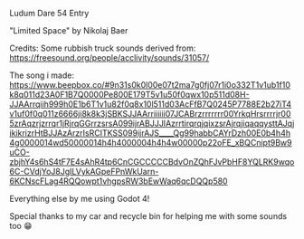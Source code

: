 Ludum Dare 54 Entry

"Limited Space"
by Nikolaj Baer

Credits:
Some rubbish truck sounds derived from:
https://freesound.org/people/acclivity/sounds/31057/

The song i made:
https://www.beepbox.co/#9n31s0k0l00e07t2ma7g0fj07r1i0o332T1v1ub1f10k8q011d23A0F1B7Q0000Pe800E179T5v1u50f0qwx10p511d08H-JJAArrqiih999h0E1b6T1v1u82f0q8x10l511d03AcFfB7Q0245P7788E2b27iT4v1uf0f0q011z6666ji8k8k3jSBKSJJAArriiiiii07JCABrzrrrrrrr00YrkqHrsrrrrjr005zrAqzrjzrrqr1jRjrqGGrrzsrsA099ijrABJJJIAzrrtirqrqjqixzsrAjrqjiqaqqysttAJqjikikrizrHtBJJAzArzrIsRCITKSS099ijrAJS____Qg99habbCAYrDzh00E0b4h4h4g0000014wd50000014h4h4000004h4h4w00000p22oFE_xBQCnipt9Bw9uCO-zbjhY4s6hS4tF7E4sAhR4tp6CnCGCCCCCBdvOnZQhFJvPbHF8YQLRK9wqo6C-CVdjYoJ8JgILVykAGpeFPnWkUarn-6KCNscFLag4RQQowpt1vhgpsRW3bEwWaq6qcDQQp580

Everything else by me using Godot 4!

Special thanks to my car and recycle bin for helping me with some sounds too :grin:

